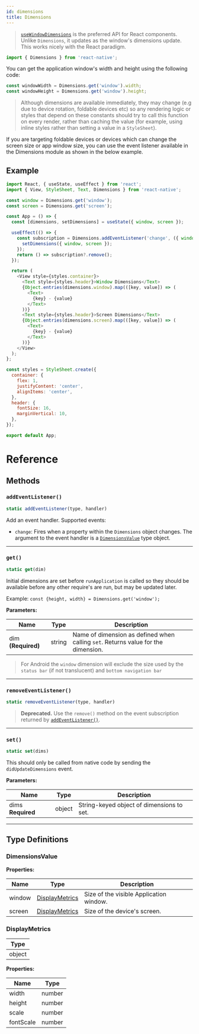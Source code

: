 ```yaml
---
id: dimensions
title: Dimensions
---
```


> [`useWindowDimensions`](usewindowdimensions.md) is the preferred API for React components. Unlike `Dimensions`, it updates as the window's dimensions update. This works nicely with the React paradigm.

```js
import { Dimensions } from 'react-native';
```

You can get the application window's width and height using the following code:

```js
const windowWidth = Dimensions.get('window').width;
const windowHeight = Dimensions.get('window').height;
```

> Although dimensions are available immediately, they may change (e.g due to device rotation, foldable devices etc) so any rendering logic or styles that depend on these constants should try to call this function on every render, rather than caching the value (for example, using inline styles rather than setting a value in a `StyleSheet`).

If you are targeting foldable devices or devices which can change the screen size or app window size, you can use the event listener available in the Dimensions module as shown in the below example.

## Example

```js
import React, { useState, useEffect } from 'react';
import { View, StyleSheet, Text, Dimensions } from 'react-native';

const window = Dimensions.get('window');
const screen = Dimensions.get('screen');

const App = () => {
  const [dimensions, setDimensions] = useState({ window, screen });

  useEffect(() => {
    const subscription = Dimensions.addEventListener('change', ({ window, screen }) => {
      setDimensions({ window, screen });
    });
    return () => subscription?.remove();
  });

  return (
    <View style={styles.container}>
      <Text style={styles.header}>Window Dimensions</Text>
      {Object.entries(dimensions.window).map(([key, value]) => (
        <Text>
          {key} - {value}
        </Text>
      ))}
      <Text style={styles.header}>Screen Dimensions</Text>
      {Object.entries(dimensions.screen).map(([key, value]) => (
        <Text>
          {key} - {value}
        </Text>
      ))}
    </View>
  );
};

const styles = StyleSheet.create({
  container: {
    flex: 1,
    justifyContent: 'center',
    alignItems: 'center',
  },
  header: {
    fontSize: 16,
    marginVertical: 10,
  },
});

export default App;
```

# Reference

## Methods

### `addEventListener()`

```js
static addEventListener(type, handler)
```

Add an event handler. Supported events:

- `change`: Fires when a property within the `Dimensions` object changes. The argument to the event handler is a [`DimensionsValue`](#dimensionsvalue) type object.

---

### `get()`

```js
static get(dim)
```

Initial dimensions are set before `runApplication` is called so they should be available before any other require's are run, but may be updated later.

Example: `const {height, width} = Dimensions.get('window');`

**Parameters:**

| Name               | Type   | Description                                                                       |
| ------------------ | ------ | --------------------------------------------------------------------------------- |
| dim **(Required)** | string | Name of dimension as defined when calling `set`. Returns value for the dimension. |

> For Android the `window` dimension will exclude the size used by the `status bar` (if not translucent) and `bottom navigation bar`

---

### `removeEventListener()`

```js
static removeEventListener(type, handler)
```

> **Deprecated.** Use the `remove()` method on the event subscription returned by [`addEventListener()`](#addeventlistener).

---

### `set()`

```js
static set(dims)
```

This should only be called from native code by sending the `didUpdateDimensions` event.

**Parameters:**

| Name              | Type   | Description                               |
| ----------------- | ------ | ----------------------------------------- |
| dims **Required** | object | String-keyed object of dimensions to set. |

---

## Type Definitions

### DimensionsValue

**Properties:**

| Name   | Type                              | Description                             |
| ------ | --------------------------------- | --------------------------------------- |
| window | [DisplayMetrics](#displaymetrics) | Size of the visible Application window. |
| screen | [DisplayMetrics](#displaymetrics) | Size of the device's screen.            |

### DisplayMetrics

| Type   |
| ------ |
| object |

**Properties:**

| Name      | Type   |
| --------- | ------ |
| width     | number |
| height    | number |
| scale     | number |
| fontScale | number |
